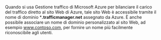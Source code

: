 Quando si usa Gestione traffico di Microsoft Azure per bilanciare il carico del traffico diretto al sito Web di Azure, tale sito Web è accessibile tramite il nome di dominio ***.trafficmanager.net** assegnato da Azure. È anche possibile associare un nome di dominio personalizzato al sito Web, ad esempio www.contoso.com, per fornire un nome più facilmente riconoscibile agli utenti.

<!--HONumber=52-->
